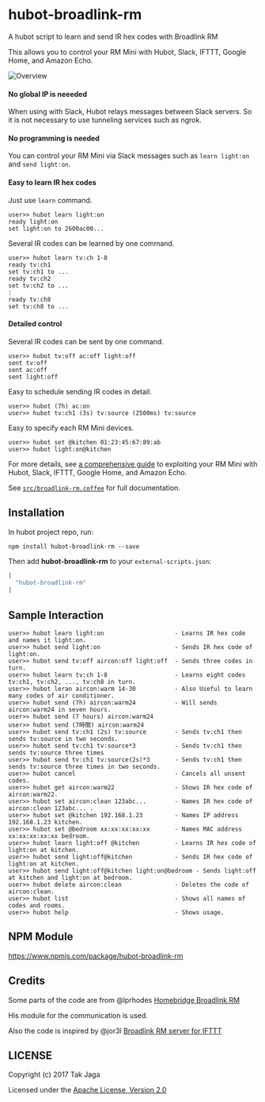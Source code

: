 # hubot-broadlink-rm

A hubot script to learn and send IR hex codes with Broadlink RM

This allows you to control your RM Mini with Hubot, Slack, IFTTT, Google Home, and Amazon Echo.

![Overview](https://user-images.githubusercontent.com/34579033/34902770-89cb6c1a-f865-11e7-80e5-a9ed2f70515a.png)

#### No global IP is neeeded
When using with Slack, Hubot relays messages between Slack servers.
So it is not necessary to use tunneling services such as ngrok.

#### No programming is needed
You can control your RM Mini via Slack messages such as `learn light:on` and `send light:on`.

#### Easy to learn IR hex codes

Just use `learn` command.
```
user>> hubot learn light:on
ready light:on
set light:on to 2600ac00...
```
Several IR codes can be learned by one command.
```
user>> hubot learn tv:ch 1-8
ready tv:ch1
set tv:ch1 to ...
ready tv:ch2
set tv:ch2 to ...
:
ready tv:ch8
set tv:ch8 to ...
```

#### Detailed control

Several IR codes can be sent by one command.
```
user>> hubot tv:off ac:off light:off
sent tv:off
sent ac:off
sent light:off
```

Easy to schedule sending IR codes in detail.
```
user>> hubot (7h) ac:on
user>> hubot tv:ch1 (3s) tv:source (2500ms) tv:source
```

Easy to specify each RM Mini devices.
```
user>> hubot set @kitchen 01:23:45:67:89:ab
user>> hubot light:on@kitchen
```

For more details, see [a comprehensive guide](https://scrapbox.io/smart-home) to exploiting your RM Mini with Hubot, Slack, IFTTT, Google Home, and Amazon Echo.

See [`src/broadlink-rm.coffee`](src/broadlink-rm.coffee) for full documentation.

## Installation

In hubot project repo, run:

`npm install hubot-broadlink-rm --save`

Then add **hubot-broadlink-rm** to your `external-scripts.json`:

```json
[
  "hubot-broadlink-rm"
]
```

## Sample Interaction

```
user>> hubot learn light:on                    - Learns IR hex code and names it light:on.
user>> hubot send light:on                     - Sends IR hex code of light:on.
user>> hubot send tv:off aircon:off light:off  - Sends three codes in turn.
user>> hubot learn tv:ch 1-8                   - Learns eight codes tv:ch1, tv:ch2, ..., tv:ch8 in turn.
user>> hubot leran aircon:warm 14-30           - Also Useful to learn many codes of air conditioner.
user>> hubot send (7h) aircon:warm24           - Will sends aircon:warm24 in seven hours.
user>> hubot send (7 hours) aircon:warm24
user>> hubot send (7時間) aircon:warm24
user>> hubot send tv:ch1 (2s) tv:source        - Sends tv:ch1 then sends tv:source in two seconds.
user>> hubot send tv:ch1 tv:source*3           - Sends tv:ch1 then sends tv:source three times
user>> hubot send tv:ch1 tv:source(2s)*3       - Sends tv:ch1 then sends tv:source three times in two seconds.
user>> hubot cancel                            - Cancels all unsent codes.
user>> hubot get aircon:warm22                 - Shows IR hex code of aircon:warm22.
user>> hubot set aircon:clean 123abc...        - Names IR hex code of aircon:clean 123abc... .
user>> hubot set @kitchen 192.168.1.23         - Names IP address 192.168.1.23 kitchen.
user>> hubot set @bedroom xx:xx:xx:xx:xx       - Names MAC address xx:xx:xx:xx:xx bedroom.
user>> hubot learn light:off @kitchen          - Learns IR hex code of light:on at kitchen.
user>> hubot send light:off@kitchen            - Sends IR hex code of light:on at kitchen.
user>> hubot send light:off@kitchen light:on@bedroom - Sends light:off at kitchen and light:on at bedroom.
user>> hubot delete aircon:clean               - Deletes the code of aircon:clean.
user>> hubot list                              - Shows all names of codes and rooms.
user>> hubot help                              - Shows usage.
```

## NPM Module

https://www.npmjs.com/package/hubot-broadlink-rm

## Credits
Some parts of the code are from @lprhodes [Homebridge Broadlink RM]

His module for the communication is used.

Also the code is inspired by @jor3l [Broadlink RM server for IFTTT]

[Homebridge Broadlink RM]: https://github.com/lprhodes/homebridge-broadlink-rm
[Broadlink RM server for IFTTT]: https://github.com/jor3l/broadlinkrm-ifttt

## LICENSE

Copyright (c) 2017 Tak Jaga

Licensed under the [Apache License, Version 2.0][Apache]

[Apache]: http://www.apache.org/licenses/LICENSE-2.0
